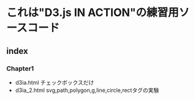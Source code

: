 # これは"D3.js IN ACTION"の練習用ソースコード
## index
### Chapter1
- d3ia.html チェックボックスだけ
- d3ia_2.html svg,path,polygon,g,line,circle,rectタグの実験
